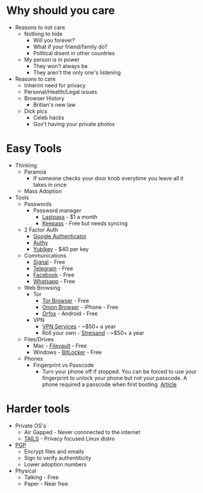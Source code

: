 # Why should you care
- Reasons to not care
  - Nothing to hide
    - Will you forever?
    - What if your friend/family do?
    - Political disent in other countries
  - My person is in power
    - They won't always be
    - They aren't the only one's listening
- Reasons to care
  - Inherint need for privacy
  - Personal/Health/Legal issues
  - Browser History
    - Britian's new law
  - Dick pics
    - Celeb hacks
    - Gov't having your private photos

# Easy Tools
- Thinking
  - Paranoia
    - If someone checks your door knob everytime you leave all it takes in once
  - Mass Adoption
- Tools
  - Passwords
    - Password manager
      - [Lastpass](https://www.lastpass.com/) - $1 a month
      - [Keepass]() - Free but needs syncing
  - 2 Factor Auth
    - [Google Authenticator](https://en.wikipedia.org/wiki/Google_Authenticator)
    - [Authy](https://www.authy.com/)
    - [Yubikey](https://www.yubico.com/?gclid=CjwKEAiAp97CBRDr2Oyl-faxqRMSJABx4kh99eSuapbHQ-zPX7EOyph9uhDAaG5odH-VFo1kDlgpzRoCbU7w_wcB) - $40 per key
  - Communications
    - [Signal](https://whispersystems.org/) - Free
    - [Telegram](https://telegram.org/) - Free
    - [Facebook](https://www.messenger.com/) - Free
    - [Whatsapp](https://www.whatsapp.com/) - Free
  - Web Browsing
    - Tor
      - [Tor Browser](https://www.torproject.org/projects/torbrowser.html.en) - Free
      - [Onion Browser](https://mike.tig.as/onionbrowser/) - iPhone - Free
      - [Orfox](https://guardianproject.info/apps/orfox/) - Android - Free
    - VPN
      - [VPN Services](https://torrentfreak.com/vpn-anonymous-review-160220/) - ~$50+ a year
      - Roll your own - [Streisand](https://github.com/jlund/streisand) - ~$50+ a year
  - Files/Drives
    - Mac - [Filevault](https://support.apple.com/en-us/HT204837) - Free
    - Windows - [BitLocker](https://en.wikipedia.org/wiki/BitLocker) - Free
  - Phones
    - Fingerprint vs Passcode
      - Turn your phone off if stopped. You can be forced to use your fingerprint to unlock your phone but not your passcode. A phone required a passcode when first booting. [Article](http://www.theatlantic.com/technology/archive/2016/05/iphone-fingerprint-search-warrant/480861/)

# Harder tools
- Private OS's
  - Air Gapped - Never connnected to the internet
  - [TAILS](https://tails.boum.org/) - Privacy focused Linux distro
- [PGP](http://openpgp.org/)
  - Encrypt files and emails
  - Sign to verify authentiticity
  - Lower adoption numbers
- Physical
  - Talking - Free
  - Paper - Near free
